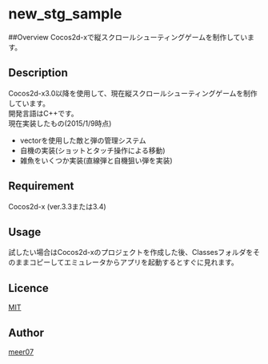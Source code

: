 # new_stg_sample

##Overview
Cocos2d-xで縦スクロールシューティングゲームを制作しています。

## Description
Cocos2d-x3.0以降を使用して、現在縦スクロールシューティングゲームを制作しています。  
開発言語はC++です。  
現在実装したもの(2015/1/9時点)  
- vectorを使用した敵と弾の管理システム
- 自機の実装(ショットとタッチ操作による移動)
- 雑魚をいくつか実装(直線弾と自機狙い弾を実装)

## Requirement
Cocos2d-x (ver.3.3または3.4)

## Usage
試したい場合はCocos2d-xのプロジェクトを作成した後、Classesフォルダをそのままコピーしてエミュレータからアプリを起動するとすぐに見れます。

## Licence

[MIT](https://github.com/tcnksm/tool/blob/master/LICENCE)

## Author

[meer07](https://github.com/meer07)

